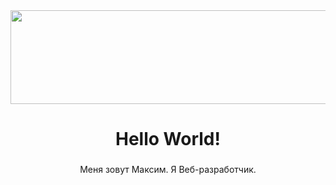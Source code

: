 <div align="center">
  <img height="150" width="1000" src="https://steamuserimages-a.akamaihd.net/ugc/906779635943908698/DBDD83135621C8337D9DDC966A28FEE08C20600B/"/>
</div>

###

<div align="center">
  <h1>Hello World!</h1>
</div>  
  
### 

<div align="center">Меня зовут Максим. Я Веб-разработчик.</div>
